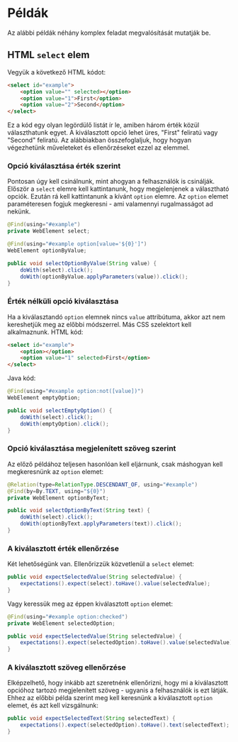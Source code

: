# Példák

Az alábbi példák néhány komplex feladat megvalósítását mutatják be.

## HTML `select` elem

Vegyük a következő HTML kódot:
```html
<select id="example">
	<option value="" selected></option>
	<option value="1">First</option>
	<option value="2">Second</option>
</select>
```

Ez a kód egy olyan legördülő listát ír le, amiben három érték közül választhatunk egyet. A kiválasztott opció lehet üres, "First" feliratú vagy "Second" feliratú.
Az alábbiakban összefoglaljuk, hogy hogyan végezhetünk műveleteket és ellenőrzéseket ezzel az elemmel.

### Opció kiválasztása érték szerint

Pontosan úgy kell csinálnunk, mint ahogyan a felhasználók is csinálják. Először a `select` elemre kell kattintanunk, hogy megjelenjenek a választható opciók.
Ezután rá kell kattintanunk a kívánt `option` elemre. Az `option` elemet paraméteresen fogjuk megkeresni - ami valamennyi rugalmasságot ad nekünk.

```java
@Find(using="#example")
private WebElement select;

@Find(using="#example option[value='${0}']")
WebElement optionByValue;

public void selectOptionByValue(String value) {
	doWith(select).click();
	doWith(optionByValue.applyParameters(value)).click();
}
```

### Érték nélküli opció kiválasztása

Ha a kiválasztandó `option` elemnek nincs `value` attribútuma, akkor azt nem kereshetjük meg az előbbi módszerrel. Más CSS szelektort kell alkalmaznunk. HTML kód:

```html
<select id="example">
	<option></option>
	<option value="1" selected>First</option>
</select>
```

Java kód:

```java
@Find(using="#example option:not([value])")
WebElement emptyOption;

public void selectEmptyOption() {
	doWith(select).click();
	doWith(emptyOption).click();
}
```

### Opció kiválasztása megjelenített szöveg szerint

Az előző példához teljesen hasonlóan kell eljárnunk, csak máshogyan kell megkeresnünk az `option` elemet:

```java
@Relation(type=RelationType.DESCENDANT_OF, using="#example")
@Find(by=By.TEXT, using="${0}")
private WebElement optionByText;

public void selectOptionByText(String text) {
	doWith(select).click();
	doWith(optionByText.applyParameters(text)).click();
}
```

### A kiválasztott érték ellenőrzése

Két lehetőségünk van. Ellenőrizzük közvetlenül a `select` elemet:

```java
public void expectSelectedValue(String selectedValue) {
	expectations().expect(select).toHave().value(selectedValue);
}
```

Vagy keressük meg az éppen kiválasztott `option` elemet:

```java
@Find(using="#example option:checked")
private WebElement selectedOption;

public void expectSelectedValue(String selectedValue) {
	expectations().expect(selectedOption).toHave().value(selectedValue);
}
```

### A kiválasztott szöveg ellenőrzése

Elképzelhető, hogy inkább azt szeretnénk ellenőrizni, hogy mi a kiválasztott opcióhoz tartozó megjelenített szöveg - ugyanis a
felhasználók is ezt látják. Ehhez az előbbi példa szerint meg kell keresnünk a kiválasztott `option` elemet, és azt kell vizsgálnunk:

```java
public void expectSelectedText(String selectedText) {
	expectations().expect(selectedOption).toHave().text(selectedText);
}
```
